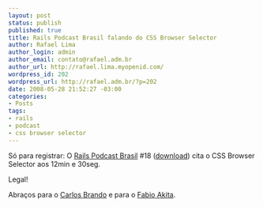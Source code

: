 ```yaml
--- 
layout: post
status: publish
published: true
title: Rails Podcast Brasil falando do CSS Browser Selector
author: Rafael Lima
author_login: admin
author_email: contato@rafael.adm.br
author_url: http://rafael.lima.myopenid.com/
wordpress_id: 202
wordpress_url: http://rafael.adm.br/?p=202
date: 2008-05-28 21:52:27 -03:00
categories: 
- Posts
tags: 
- rails
- podcast
- css browser selector
---
```

Só para registrar: O <a href="http://www.rubyonrails.pro.br/podcasts">Rails Podcast Brasil</a> #18 (<a href="http://download.podcast.rubyonrails.pro.br/RailsPodcastBrasil_018.mp3">download</a>) cita o CSS Browser Selector aos 12min e 30seg.

Legal!

Abraços para o <a href="http://www.nomedojogo.com">Carlos Brando</a> e para o <a href="http://www.akitaonrails.com/">Fabio Akita</a>.
